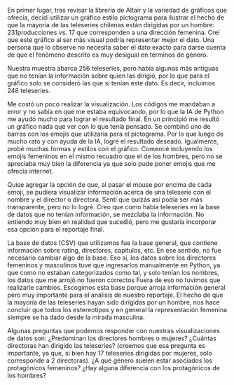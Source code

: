 En primer lugar, tras revisar la librería de Altair y la variedad de gráficos que ofrecía, decidí utilizar un gráfico estilo pictograma para ilustrar el hecho de que la mayoría de las teleseries chilenas están dirigidas por un hombre: 231producciones vs. 17 que corresponden a una dirección femenina. Creí que este gráfico al ser más visual podría representar mejor el dato. Una persona que lo observe no necesita saber el dato exacto para darse cuenta de que el fenómeno descrito es muy desigual en términos de género. 

Nuestra muestra abarca 256 teleseries, pero había algunas más antiguas que no tenían la información sobre quien las dirigió, por lo que para el gráfico solo se consideró las que si tenían este dato. Es decir, incluimos 248 teleseries. 

Me costó un poco realizar la visualización. Los códigos me mandaban a error y no sabía en que me estaba equivocando, por lo que la IA de Python me ayudó mucho para lograr el resultado final. En un principió me resultó un gráfico nada que ver con lo que tenía pensado. Se combinó uno de barras con los emojis que utilizaría para el pictograma. Por lo que luego de mucho rato y con ayuda de la IA, logré el resultado deseado. Igualmente, probé muchas formas y estilos con el gráfico. Comencé incluyendo los emojis femeninos en el mismo recuadro que el de los hombres, pero no se apreciaba muy bien la diferencia ya que solo pude poner emojis que me ofrecía internet. 

Quise agregar la opción de que, al pasar el mouse por encima de cada emoji, se pudiera visualizar información acerca de una teleserie con el nombre y el director o directora. Sentí que quizás así podía ser más transparente, pero no lo logré. Creo que como había teleseries en la base de datos que no tenían información, se mezclaba la información. No entiendo muy bien en realidad que sucedió, pero me gustaría incorporar esa opción para el reportaje final. 

La base de datos (CSV) que utilizamos fue la base general, que contiene información sobre rating, directores, capítulos, etc. En ese sentido, no fue necesario cambiar algo de la base. Eso sí, los datos sobre los directores femeninos y masculinos tuve que ingresarlos manualmente en Python, ya que como no estaban categorizados como tal, y solo tenían los nombres, los datos que me arrojó no fueron correctos Fuera de eso no tuvimos que realizarle cambios. Escogimos esta base porque arroja información general pero muy importante para el análisis de nuestro reportaje. El hecho de que la mayoría de las teleseries hayan sido dirigidas por un hombre, nos hace concluir que todos los estereotipos y en general la representación femenina siempre se ha dado desde la mirada masculina. 

Algunas preguntas que podemos responder con nuestras visualizaciones de datos son: ¿Predominan los directores hombres o mujeres? ¿Cuántas directoras han dirigido las teleseries? (creemos que esa pregunta es importante, ya que, si bien hay 17 teleseries dirigidas por mujeres, solo corresponde a 2 directoras). ¿A qué género suelen estar asociados los protagónicos femeninos? ¿Hay alguna diferencia con los protagónicos de los hombres? 
